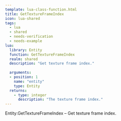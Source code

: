 ```yaml
---
template: lua-class-function.html
title: GetTextureFrameIndex
icon: lua-shared
tags:
  - lua
  - shared
  - needs-verification
  - needs-example
lua:
  library: Entity
  function: GetTextureFrameIndex
  realm: shared
  description: "Get texture frame index."
  
  arguments:
  - position: 1
    name: "entity"
    type: Entity
  returns:
    - type: integer
      description: "The texture frame index."
---
```


<div class="lua__search__keywords">
Entity:GetTextureFrameIndex &#x2013; Get texture frame index.
</div>
